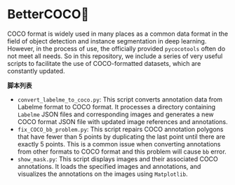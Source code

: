 # BetterCOCO🚀

COCO format is widely used in many places as a common data format in the field of object detection and instance segmentation in deep learning. However, in the process of use, the officially provided `pycocotools` often do not meet all needs. So in this repository, we include a series of very useful scripts to facilitate the use of COCO-formatted datasets, which are constantly updated.

**脚本列表**

* `convert_labelme_to_coco.py`: This script converts annotation data from Labelme format to COCO format. It processes a directory containing `Labelme` JSON files and corresponding images and generates a new COCO format JSON file with updated image references and annotations.
* `fix_COCO_bb_problem.py`: This script repairs COCO annotation polygons that have fewer than 5 points by duplicating the last point until there are exactly 5 points. This is a common issue when converting annotations from other formats to COCO format
  and this problem will cause `bb` error.
* `show_mask.py`: This script displays images and their associated COCO annotations. It loads the specified images and annotations, and visualizes the annotations on the images using `Matplotlib`.